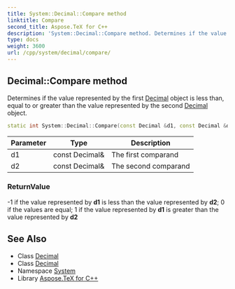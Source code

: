 ```yaml
---
title: System::Decimal::Compare method
linktitle: Compare
second_title: Aspose.TeX for C++
description: 'System::Decimal::Compare method. Determines if the value represented by the first Decimal object is less than, equal to or greater than the value represented by the second Decimal object in C++.'
type: docs
weight: 3600
url: /cpp/system/decimal/compare/
---
```

## Decimal::Compare method


Determines if the value represented by the first [Decimal](../) object is less than, equal to or greater than the value represented by the second [Decimal](../) object.

```cpp
static int System::Decimal::Compare(const Decimal &d1, const Decimal &d2)
```


| Parameter | Type | Description |
| --- | --- | --- |
| d1 | const Decimal\& | The first comparand |
| d2 | const Decimal\& | The second comparand |

### ReturnValue

-1 if the value represented by **d1** is less than the value represented by **d2**; 0 if the values are equal; 1 if the value represented by **d1** is greater than the value represented by **d2**

## See Also

* Class [Decimal](../)
* Class [Decimal](../)
* Namespace [System](../../)
* Library [Aspose.TeX for C++](../../../)
